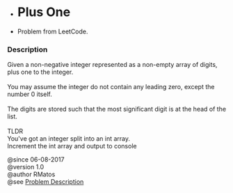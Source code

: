  * <h1>Plus One</h1>
 * <p>Problem from LeetCode.</p>
<h3>Description</h3>
<p>
Given a non-negative integer represented as a non-empty array of digits, plus one to the integer. <br>
<br>
You may assume the integer do not contain any leading zero, except the number 0 itself. <br>
<br>
The digits are stored such that the most significant digit is at the head of the list.<br>
<br>
TLDR <br>
You've got an integer split into an int array. <br>
Increment the int array and output to console
</p>

@since 06-08-2017 <br>
@version 1.0 <br>
@author RMatos <br>
@see <a href="https://leetcode.com/problems/plus-one/description/">Problem Description</a>

